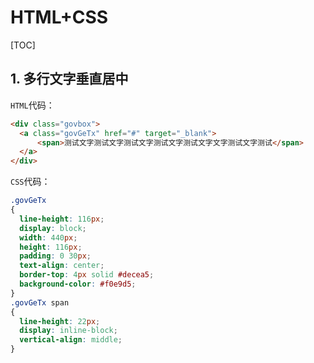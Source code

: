 # HTML+CSS
[TOC]
## 1. 多行文字垂直居中
`HTML`代码：
```html
<div class="govbox">
  <a class="govGeTx" href="#" target="_blank">
      <span>测试文字测试文字测试文字测试文字测试文字文字测试文字测试</span>
  </a>
</div>
```
 `CSS`代码：
  ```css
.govGeTx
{
    line-height: 116px;
    display: block;
    width: 440px;
    height: 116px;
    padding: 0 30px;
    text-align: center;
    border-top: 4px solid #decea5;
    background-color: #f0e9d5;
}
.govGeTx span
{
    line-height: 22px;
    display: inline-block;
    vertical-align: middle;
}
  ```
